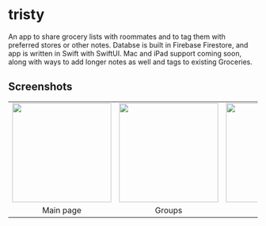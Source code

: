 # tristy
An app to share grocery lists with roommates and to tag them with preferred stores or other notes. Databse is built in Firebase Firestore, and app is written in Swift with SwiftUI. Mac and iPad support coming soon, along with ways to add longer notes as well and tags to existing Groceries.

## Screenshots
<table>
  <tr>
    <td><img src="https://user-images.githubusercontent.com/57777918/203652813-d801daf0-2c74-444f-9b1c-efcb3225740c.png" width="200"/></td>
    <td><img src="https://user-images.githubusercontent.com/57777918/203652812-27df7ad2-30e9-4ee1-a8be-14bd6b3f4daf.png" width="200"/></td>
    <td><img src="https://user-images.githubusercontent.com/57777918/203652809-10674a0f-e5a7-495f-8eb3-2024633961c6.png" width="200"/></td>
    <td><img src="https://user-images.githubusercontent.com/57777918/203652811-4ac9b1ac-5c97-464a-b327-62f17a9d4127.png" width="200"/></td>
  </tr>
   <tr>
    <td align="center">Main page</td>
    <td align="center">Groups</td>
    <td align="center">Tags</td>
    <td align="center">Setup</td>
  </tr>
 </table>
